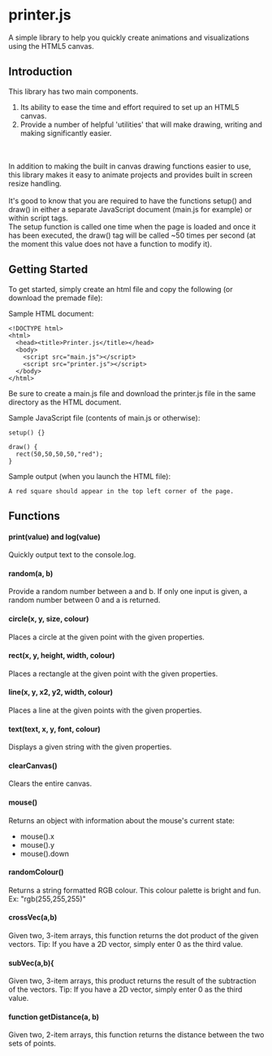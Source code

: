 # printer.js
A simple library to help you quickly create animations and visualizations using the HTML5 canvas.

## Introduction
This library has two main components.
1. Its ability to ease the time and effort required to set up an HTML5 canvas.
2. Provide a number of helpful 'utilities' that will make drawing, writing and making significantly easier.


<br><br>
In addition to making the built in canvas drawing functions easier to use, this library makes it easy to animate projects and provides built in screen resize handling.
<br><br>
It's good to know that you are required to have the functions setup() and draw() in either a separate JavaScript document (main.js for example) or within script tags.
<br>
The setup function is called one time when the page is loaded and once it has been executed, the draw() tag will be called ~50 times per second (at the moment this value does not have a function to modify it).

## Getting Started
To get started, simply create an html file and copy the following (or download the premade file):

Sample HTML document:
```
<!DOCTYPE html>
<html>
  <head><title>Printer.js</title></head>
  <body>
    <script src="main.js"></script>
    <script src="printer.js"></script>
  </body>
</html>
```
Be sure to create a main.js file and download the printer.js file in the same directory as the HTML document.

Sample JavaScript file (contents of main.js or otherwise):
```
setup() {}

draw() {
  rect(50,50,50,50,"red");
}
```

Sample output (when you launch the HTML file):
```
A red square should appear in the top left corner of the page.
```
## Functions

#### print(value) and log(value)
Quickly output text to the console.log.

#### random(a, b)
Provide a random number between a and b. If only one input is given, a random number between 0 and a is returned.

#### circle(x, y, size, colour)
Places a circle at the given point with the given properties.

#### rect(x, y, height, width, colour)
Places a rectangle at the given point with the given properties.


#### line(x, y, x2, y2, width, colour)
Places a line at the given points with the given properties.


#### text(text, x, y, font, colour)
Displays a given string with the given properties.

#### clearCanvas()
Clears the entire canvas.


#### mouse()
Returns an object with information about the mouse's current state:
- mouse().x
- mouse().y
- mouse().down

#### randomColour()
Returns a string formatted RGB colour. This colour palette is bright and fun.
Ex: "rgb(255,255,255)"

#### crossVec(a,b)
Given two, 3-item arrays, this function returns the dot product of the given vectors.
Tip: If you have a 2D vector, simply enter 0 as the third value.


#### subVec(a,b){
Given two, 3-item arrays, this product returns the result of the subtraction of the vectors.
Tip: If you have a 2D vector, simply enter 0 as the third value.


#### function getDistance(a, b)
Given two, 2-item arrays, this function returns the distance between the two sets of points.
